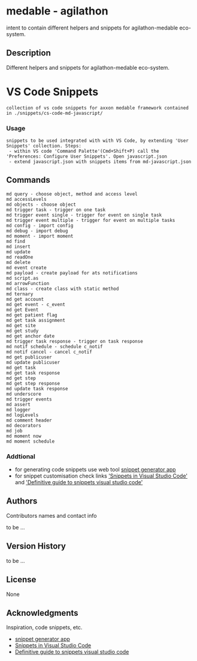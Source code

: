 # medable - agilathon

intent to contain different helpers and snippets for agilathon-medable eco-system.

## Description

Different helpers and snippets for agilathon-medable eco-system.


# VS Code Snippets
    collection of vs code snippets for axxon medable framework contained in ./snippets/cs-code-md-javascript/
    
### Usage
    snippets to be used integrated with with VS Code, by extending 'User Snippets' collection. Steps:
     - within VS code 'Command Palette'(Cmd+Shift+P) call the 'Preferences: Configure User Snippets'. Open javascript.json
     - extend javascript.json with snippets items from md-javascript.json

## Commands
    md query - choose object, method and access level
    md accessLevels
    md objects - choose object
    md trigger task - trigger on one task
    md trigger event single - trigger for event on single task
    md trigger event multiple - trigger for event on multiple tasks
    md config - import config
    md debug - import debug
    md moment - import moment
    md find 
    md insert
    md update
    md readOne
    md delete
    md event create
    md payload - create payload for ats notifications
    md script.as
    md arrowFunction
    md class - create class with static method
    md ternary
    md get account
    md get event - c_event
    md get Event
    md get patient flag
    md get task assignment
    md get site
    md get study
    md get anchor date
    md trigger task response - trigger on task response
    md notif schedule - schedule c_notif
    md notif cancel - cancel c_notif
    md get publicuser
    md update publicuser
    md get task
    md get task response
    md get step
    md get step response
    md update task response
    md underscore
    md trigger events
    md assert
    md logger
    md logLevels
    md comment header
    md decorators
    md job
    md moment now
    md moment schedule
### Addtional

- for generating code snippets use web tool [snippet generator app](https://snippet-generator.app/)
- for snippet customisation check links ['Snippets in Visual Studio Code'](https://code.visualstudio.com/docs/editor/userdefinedsnippets) and ['Definitive guide to snippets visual studio code'](https://www.freecodecamp.org/news/definitive-guide-to-snippets-visual-studio-code/) 


## Authors

Contributors names and contact info

to be ...

## Version History

to be ...

## License

None
## Acknowledgments

Inspiration, code snippets, etc.
* [snippet generator app](https://snippet-generator.app/)
* [Snippets in Visual Studio Code](https://code.visualstudio.com/docs/editor/userdefinedsnippets) 
* [Definitive guide to snippets visual studio code](https://www.freecodecamp.org/news/definitive-guide-to-snippets-visual-studio-code) 
